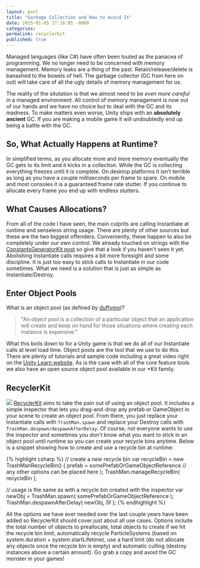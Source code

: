 ```yaml
---
layout: post
title: "Garbage Collection and How to Avoid It"
date: 2015-01-05 17:16:05 -0800
categories:
permalink: recyclerkit
published: true
---
```



Managed languages (like C#) have often been touted as the panacea of programming. We no longer need to be concerned with memory management. Memory leaks are a thing of the past. Retain/release/delete is banashed to the bowels of hell. The garbage collector (GC from here on out) will take care of all the ugly details of memory management for us.

<!-- more -->

The reality of the situtation is that we almost need to be _even more careful_ in a managed environment. All control of memory management is now out of our hands and we have no choice but to deal with the GC and its madness. To make matters even worse, Unity ships with an **absolutely ancient** GC. If you are making a mobile game it will undoubtedly end up being a battle with the GC.


## So, What Actually Happens at Runtime?

In simplified terms, as you allocate more and more memory eventually the GC gets to its limit and it kicks in a collection. While the GC is collecting everything freezes until it is complete. On desktop platforms it isn't terrible as long as you have a couple milliseconds per frame to spare. On mobile and most consoles it is a guaranteed frame rate stutter. If you continue to allocate every frame you end up with endless stutters.


## What Causes Allocations?

From all of the code I have seen, the main culprits are calling Instantiate at runtime and senseless string usage. There are plenty of other sources but these are the two biggest offenders. Conveniently, these happen to also be completely under our own control. We already touched on strings with the [ConstantsGeneratorKit post](/constants-generator-kit/) so give that a look if you haven't seen it yet. Abolishing Instantiate calls requires a bit more foresight and some discipline. It is just too easy to stick calls to Instantiate in our code sometimes. What we need is a solution that is just as simple as Instantiate/Destroy.


## Enter Object Pools

What is an object pool (as defined by [duffymo](http://stackoverflow.com/users/37213/duffymo))?
> "An object pool is a collection of a particular object that an application will create and keep on hand for those situations where creating each instance is expensive."

What this boils down to for a Unity game is that we do all of our Instantiate calls at level load time. Object pools are the tool that we use to do this. There are plenty of tutorials and sample code including a great video right on the [Unity Learn website](http://unity3d.com/learn/tutorials/modules/beginner/live-training-archive/object-pooling). As is the case with all of the core feature tools we also have an open source object pool available in our *Kit family.


## RecyclerKit

![](/images/posts/garbageCollector/RecyclerKitInspector.png) [RecyclerKit](https://github.com/prime31/RecyclerKit) aims to take the pain out of using an object pool. It includes a simple inspector that lets you drag-and-drop any prefab or GameObject in your scene to create an object pool. From there, you just replace your Instantiate calls with `TrashMan.spawn` and replace your Destroy calls with `TrashMan.despawn/despawnAfterDelay`. Of course, not everyone wants to use the inspector and sometimes you don't know what you want to stick in an object pool until runtime so you can create your recycle bins anytime. Below is a snippet showing how to create and use a recycle bin at runtime:

{% highlight csharp %}
// create a new recycle bin
var recycleBin = new TrashManRecycleBin()
{
    prefab = somePrefabOrGameObjectReference
    // any other options can be placed here
};
TrashMan.manageRecycleBin( recycleBin );

// usage is the same as with a recycle bin created with the inspector
var newObj = TrashMan.spawn( somePrefabOrGameObjectReference );
TrashMan.despawnAfterDelay( newObj, 5f );
{% endhighlight %}


All the options we have ever needed over the last couple years have been added so RecyclerKit should cover just about all use cases. Options include the total number of objects to preallocate, total objects to create if we hit the recycle bin limit, automatically recycle ParticleSystems (based on system.duration + system.startLifetime), use a hard limit (do not allocate any objects once the recycle bin is empty) and automatic culling (destroy instances above a certain amount). Go grab a copy and avoid the GC monster in your games!
